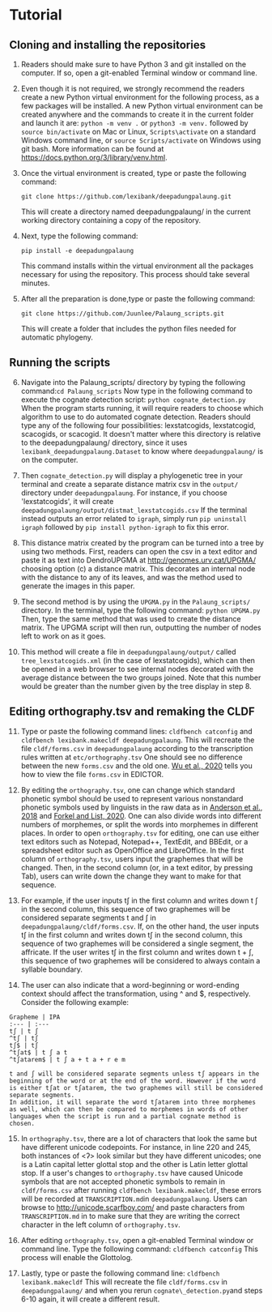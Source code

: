 # Tutorial 

## Cloning and installing the repositories 
 1. Readers should make sure to have Python 3 and git installed on the computer.
  If so, open a git-enabled Terminal window or command line.
  
 2. Even though it is not required, we strongly recommend the readers create a new Python virtual environment for the following process, as a few packages will be installed. 
 A new Python virtual environment can be created anywhere and the commands to create it in the current folder and launch it are:
 `python -m venv .` or `python3 -m venv.` followed by `source bin/activate` on Mac or Linux,
 `Scripts\activate` on a standard Windows command line, or `source Scripts/activate` on Windows using git bash.
 More information can be found at <https://docs.python.org/3/library/venv.html>.
 
 3. Once the virtual environment is created, type or paste the following command: 
 
 		git clone https://github.com/lexibank/deepadungpalaung.git
 
    This will create a directory named deepadungpalaung/ in the current working directory containing a copy of the repository.
 
 4. Next, type the following command: 
 
 		pip install -e deepadungpalaung
 
    This command installs within the virtual environment all the packages necessary for using the repository. This process should take several minutes. 
 
 5. After all the preparation is done,type or paste the following command:
 
 		git clone https://github.com/Juunlee/Palaung_scripts.git
 
    This will create a folder that includes the python files needed for automatic phylogeny.

 ## Running the scripts 

 6. Navigate into the Palaung\_scripts/ directory by typing the following command:`cd Palaung_scripts`
 Now type in the following command to execute the cognate detection script: `python cognate_detection.py`
 When the program starts running, it will require readers to choose which algorithm to use to do automated cognate detection. 
 Readers should type any of the following four possibilities: lexstatcogids, lexstatcogid, scacogids, or scacogid.
 It doesn't matter where this directory is relative to the deepadungpalaung/ directory, since it uses `lexibank_deepadungpalaung.Dataset` to know where `deepadungpalaung/` is on the computer.
 
 7. Then `cognate_detection.py` will display a phylogenetic tree in your terminal and create a separate distance matrix csv in the  `output/` directory under `deepadungpalaung`. 
 For instance, if you choose 'lexstatcogids', it will create `deepadungpalaung/output/distmat_lexstatcogids.csv`
 If the terminal instead outputs an error related to `igraph`, simply run `pip uninstall igraph` followed by `pip install python-igraph` to fix this error.
 
 8. This distance matrix created by the program can be turned into a tree by using two methods. 
 First, readers can open the csv in a text editor and paste it as text into DendroUPGMA at <http://genomes.urv.cat/UPGMA/> choosing option (c) a distance matrix. 
 This decorates an internal node with the distance to any of its leaves, and was the method used to generate the images in this paper.
 
 9. The second method is by using the `UPGMA.py` in the `Palaung_scripts/` directory.
 In the terminal, type the following command: `python UPGMA.py` Then, type the same method that was used to create the distance matrix.
 The UPGMA script will then run, outputting the number of nodes left to work on as it goes.
  
 10. This method will create a file in `deepadungpalaung/output/` called `tree_lexstatcogids.xml` (in the case of lexstatcogids), which
 can then be opened in a web browser to see internal nodes decorated with the average distance between the two groups joined. 
 Note that this number would be greater than the number given by the tree display in step 8.
 
 ## Editing orthography.tsv and remaking the CLDF

 11. Type or paste the following command lines: `cldfbench catconfig` and `cldfbench lexibank.makecldf deepadungpalaung`.
 This will recreate the file `cldf/forms.csv` in `deepadungpalaung` according to the transcription rules written at `etc/orthography.tsv` 
 One should see no difference between the new `forms.csv` and the old one.
 [Wu et al., 2020](https://hcommons.org/deposits/objects/hc:29378/datastreams/CONTENT/content) tells you how to view the file `forms.csv` in EDICTOR.

 12. By editing the `orthography.tsv`, one can change which standard phonetic symbol should be used to represent various nonstandard phonetic symbols used by linguists in the raw data as in [Anderson et al., 2018](http://lingulist.de/documents/papers/anderson-et-al-2018-cross-linguistic-transcription-systems.pdf) and [Forkel and List, 2020](https://www.aclweb.org/anthology/2020.lrec-1.864.pdf). 
 One can also divide words into different numbers of morphemes, or split the words into morphemes in different places.
 In order to open `orthography.tsv` for editing, one can use either text editors such as Notepad, Notepad++, TextEdit, and BBEdit, or a spreadsheet editor such as OpenOffice and LibreOffice.
 In the first column of `orthography.tsv`, users input the graphemes that will be changed. Then, in the second column (or, in a text editor, by pressing Tab), users can write down the change they want to make for that sequence.
 
 13. For example, if the user inputs tʃ in the first column and writes down t ʃ in the second column, this sequence of two graphemes will be considered separate segments t and ʃ in `deepadungpalaung/cldf/forms.csv`.
 If, on the other hand, the user inputs tʃ in the first column and writes down tʃ in the second column, this sequence of two graphemes will be considered a single segment, the affricate.
 If the user writes tʃ in the first column and writes down t + ʃ, this sequence of two graphemes will be considered to always contain a syllable boundary.
 
 14.  The user can also indicate that a word-beginning or word-ending context should affect the transformation, using ^ and $, respectively. Consider the following example:
 
    Grapheme | IPA
    :--- | :---
    tʃ | t ʃ
    ^tʃ | tʃ
    tʃ$ | tʃ
    ^tʃat$ | t ʃ a t 
    ^tʃatarem$ | t ʃ a + t a + r e m 
 
    t and ʃ will be considered separate segments unless tʃ appears in the beginning of the word or at the end of the word. However if the word is either tʃat or tʃatarem, the two graphemes will still be considered separate segments. 
    In addition, it will separate the word tʃatarem into three morphemes as well, which can then be compared to morphemes in words of other languages when the script is run and a partial cognate method is chosen.
 
 15. In `orthography.tsv`, there are a lot of characters that look the same but have different unicode codepoints. For instance, in line 220 and 245, both instances of <ʔ> look similar but they have different unicodes; one is a Latin capital letter glottal stop and the other is Latin letter glottal stop. 
 If a user's changes to `orthography.tsv` have caused Unicode symbols that are not accepted phonetic symbols to remain in `cldf/forms.csv` after running `cldfbench lexibank.makecldf`, these errors will be recorded at `TRANSCRIPTION.md`in `deepadungpalaung`. Users can browse to <http://unicode.scarfboy.com/><Unicode lookup> and paste characters from `TRANSCRIPTION.md` in to make sure that they are writing the correct character in the left column of `orthography.tsv`.
 
 16. After editing `orthography.tsv`, open a git-enabled Terminal window or command line.
 Type the following command: `cldfbench catconfig`
 This process will enable the Glottolog.
 
 17. Lastly, type or paste the following command line: `cldfbench lexibank.makecldf`
 This will recreate the file `cldf/forms.csv` in `deepadungpalaung/` and when you rerun `cognate\_detection.py`and steps 6-10 again, it will create a different result.

 